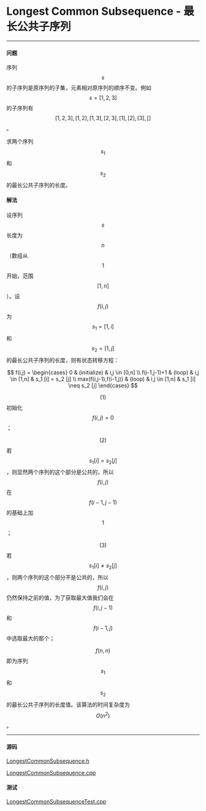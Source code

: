 <script type="text/javascript" src="https://cdnjs.cloudflare.com/ajax/libs/mathjax/2.7.1/MathJax.js?config=TeX-AMS-MML_HTMLorMML"></script>

# Longest Common Subsequence - 最长公共子序列

--------

#### 问题

序列$$ s $$的子序列是原序列的子集，元素相对原序列的顺序不变。例如$$ s = [1,2,3] $$的子序列有$$ [1,2,3],[1,2],[1,3],[2,3],[1],[2],[3],[] $$。

求两个序列$$ s_{1} $$和$$ s_{2} $$的最长公共子序列的长度。

#### 解法

设序列$$ s $$长度为$$ n $$（数组从$$ 1 $$开始，范围$$ [1,n] $$）。设$$ f(i,j) $$为$$ s_1 = [1,i] $$和$$ s_2 = [1,j] $$的最长公共子序列的长度，则有状态转移方程：

$$
f(i,j) =
\begin{cases}
0                       &   (initialize)    &   i,j \in [0,n] \\
f(i-1,j-1)+1            &   (loop)          &   i,j \in [1,n]   &   s_1 [i] = s_2 [j] \\
max(f(i,j-1),f(i-1,j))  &   (loop)          &   i,j \in [1,n]   &   s_1 [i] \neq s_2 [j]
\end{cases}
$$

$$ (1) $$ 初始化$$ f(i,j) = 0 $$；

$$ (2) $$ 若$$ s_1 [i] = s_2 [j] $$，则显然两个序列的这个部分是公共的，所以$$ f(i,j) $$在$$ f(i-1,j-1) $$的基础上加$$ 1 $$；

$$ (3) $$ 若$$ s_1 [i] \neq s_2 [j] $$，则两个序列的这个部分不是公共的，所以$$ f(i,j) $$仍然保持之前的值，为了获取最大值我们会在$$ f(i,j-1) $$和$$ f(i-1,j) $$中选取最大的那个；

$$ f(n,n) $$即为序列$$ s_1 $$和$$ s_2 $$的最长公共子序列的长度值。该算法的时间复杂度为$$ O(n^2) $$。

--------

#### 源码

[LongestCommonSubsequence.h](https://github.com/linrongbin16/Way-to-Algorithm/blob/master/src/DynamicProgramming/LinearDP/LongestCommonSubsequence.h)

[LongestCommonSubsequence.cpp](https://github.com/linrongbin16/Way-to-Algorithm/blob/master/src/DynamicProgramming/LinearDP/LongestCommonSubsequence.cpp)

#### 测试

[LongestCommonSubsequenceTest.cpp](https://github.com/linrongbin16/Way-to-Algorithm/blob/master/src/DynamicProgramming/LinearDP/LongestCommonSubsequenceTest.cpp)
